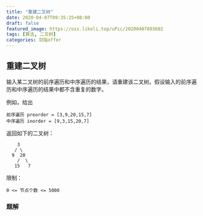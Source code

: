 ```yaml
---
title: "重建二叉树"
date: 2020-04-07T09:35:25+08:00
draft: false
featured_image: https://oss.likeli.top/uPic/20200407093602
tags: [算法, 二叉树]
categories: 剑指offer
---
```


## 重建二叉树

输入某二叉树的前序遍历和中序遍历的结果，请重建该二叉树。假设输入的前序遍历和中序遍历的结果中都不含重复的数字。

例如，给出

```
前序遍历 preorder = [3,9,20,15,7]
中序遍历 inorder = [9,3,15,20,7]
```

返回如下的二叉树：

```
    3
   / \
  9  20
    /  \
   15   7
```


限制：

```
0 <= 节点个数 <= 5000
```

### 题解
